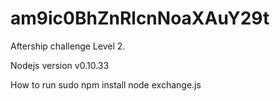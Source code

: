 # am9ic0BhZnRlcnNoaXAuY29t
Aftership challenge Level 2.

Nodejs version v0.10.33

How to run
sudo npm install
node exchange.js
